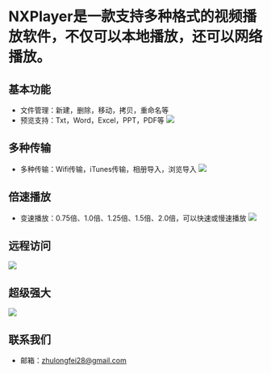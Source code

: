 # NXPlayer是一款支持多种格式的视频播放软件，不仅可以本地播放，还可以网络播放。

## 基本功能
* 文件管理：新建，删除，移动，拷贝，重命名等
* 预览支持：Txt，Word，Excel，PPT，PDF等
![](./support_files/1.png)

## 多种传输
* 多种传输：Wifi传输，iTunes传输，相册导入，浏览导入
![](./support_files/3.png)

## 倍速播放
* 变速播放：0.75倍、1.0倍、1.25倍、1.5倍、2.0倍，可以快速或慢速播放
![](./support_files/2.png)

## 远程访问
![](./support_files/4.png)

## 超级强大
![](./support_files/5.png)

## 联系我们
* 邮箱：zhulongfei28@gmail.com


